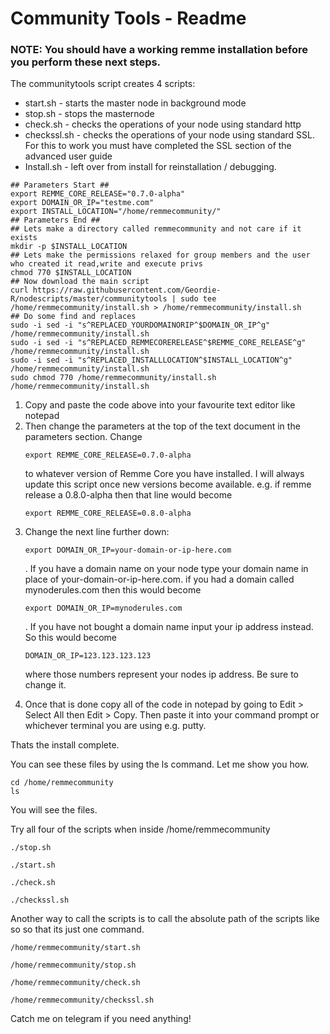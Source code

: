 <h1>Community Tools - Readme </h1>

<h3>NOTE: You should have a working remme installation before you perform these next steps.</h3>

<p>The communitytools script creates 4 scripts:</p>
<ul>
<li>start.sh - starts the master node in background mode</li>
<li>stop.sh - stops the masternode</li>
<li>check.sh - checks the operations of your node using standard http</li>
<li>checkssl.sh - checks the operations of your node using standard SSL.  For this to work you must have completed the SSL section of the advanced user guide</li>
 <li>Install.sh - left over from install for reinstallation / debugging.</li>
</ul>
<p>
 
 ``` 
## Parameters Start ##
export REMME_CORE_RELEASE="0.7.0-alpha"
export DOMAIN_OR_IP="testme.com"
export INSTALL_LOCATION="/home/remmecommunity/"
## Parameters End ##
## Lets make a directory called remmecommunity and not care if it exists
mkdir -p $INSTALL_LOCATION		
## Lets make the permissions relaxed for group members and the user who created it read,write and execute privs
chmod 770 $INSTALL_LOCATION
## Now download the main script
curl https://raw.githubusercontent.com/Geordie-R/nodescripts/master/communitytools | sudo tee /home/remmecommunity/install.sh > /home/remmecommunity/install.sh
## Do some find and replaces
sudo -i sed -i "s^REPLACED_YOURDOMAINORIP^$DOMAIN_OR_IP^g" /home/remmecommunity/install.sh
sudo -i sed -i "s^REPLACED_REMMECORERELEASE^$REMME_CORE_RELEASE^g" /home/remmecommunity/install.sh
sudo -i sed -i "s^REPLACED_INSTALLLOCATION^$INSTALL_LOCATION^g" /home/remmecommunity/install.sh
sudo chmod 770 /home/remmecommunity/install.sh
/home/remmecommunity/install.sh
 
 ```
  
  
<ol><li>Copy and paste the code above into your favourite text editor like notepad</li>
  <li>Then change the parameters at the top of the text document in the parameters section.  Change
   
   ```
   export REMME_CORE_RELEASE=0.7.0-alpha
   
   ``` 
   
   to whatever version of Remme Core you have installed.  I will always update this script once new versions become available. e.g. if remme release a 0.8.0-alpha then that line would become 
   ```
   export REMME_CORE_RELEASE=0.8.0-alpha
   ```
   
   </li>
  <li>Change the next line further down:
  
  ```
  export DOMAIN_OR_IP=your-domain-or-ip-here.com
  ```
  
  .  If you have a domain name on your node type your domain name in place of your-domain-or-ip-here.com. if you had a domain called mynoderules.com then this would become 
  ```
  export DOMAIN_OR_IP=mynoderules.com
  ``` 
  . If you have not bought a domain name input your ip address instead. So this would become 
  ```
  DOMAIN_OR_IP=123.123.123.123
  ``` 
  where those numbers represent your nodes ip address. Be sure to change it.</li>
<li>Once that is done copy all of the code in notepad by going to Edit > Select All then Edit > Copy.  Then paste it into your command prompt or whichever terminal you are using e.g. putty.</li>
</ol>
  </p>
  
  <p> Thats the install complete.</p>
  
  
<p>You can see these files by using the ls command.  Let me show you how.</p>
<p>
  
```
cd /home/remmecommunity 
ls
```
  </p>
You will see the files.
<br />
<p>Try all four of the scripts when inside /home/remmecommunity  
  
  ```
  ./stop.sh
  ```
  
  ```
  ./start.sh
  ```
  
  ```
  ./check.sh
  ```
  
  ```
  ./checkssl.sh
  ```
<p>
Another way to call the scripts is to call the absolute path of the scripts like so so that its just one command.</p>

```
/home/remmecommunity/start.sh
```

```
/home/remmecommunity/stop.sh
```

```
/home/remmecommunity/check.sh
```

```
/home/remmecommunity/checkssl.sh
```

<p style='weight:bold;'>Catch me on telegram if you need anything!</p>
